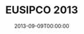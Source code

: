 ---
acronym: EUSIPCO 2013
date: '2013-09-09T00:00:00'
ext_url: http://www.eusipco2013.org/
location: Marrakech, Morroco
submission_date: '2013-03-17T00:00:00'
title: EUSIPCO 2013
---